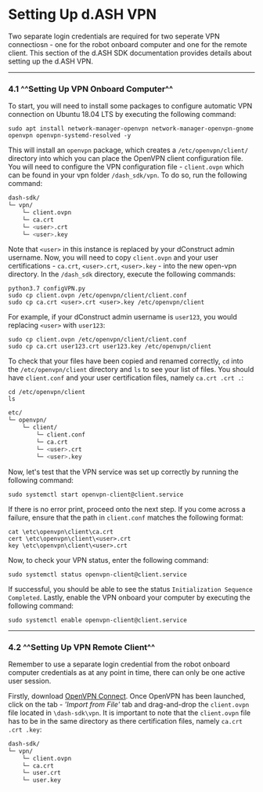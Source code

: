 # Setting Up d.ASH VPN

Two separate login credentials are required for two seperate VPN connectiosn - one for the robot onboard computer and one for the remote client. This section of the d.ASH SDK documentation provides details about setting up the d.ASH VPN. 

---

### 4.1 ^^Setting Up VPN Onboard Computer^^

To start, you will need to install some packages to configure automatic VPN connection on Ubuntu 18.04 LTS by executing the following command:

``` python3
sudo apt install network-manager-openvpn network-manager-openvpn-gnome openvpn openvpn-systemd-resolved -y
```

This will install an `openvpn` package, which creates a `/etc/openvpn/client/` directory into which you can place the OpenVPN client configuration file. You will need to configure the VPN configuration file - `client.ovpn` which can be found in your vpn folder `/dash_sdk/vpn`. To do so, run the following command:

``` sh
dash-sdk/
└─ vpn/
    └─ client.ovpn
    └─ ca.crt
    └─ <user>.crt
    └─ <user>.key
```
Note that `<user>` in this instance is replaced by your dConstruct admin username. Now, you will need to copy `client.ovpn` and your user certifications - `ca.crt`, `<user>.crt`, `<user>.key` - into the new open-vpn directory. In the `/dash_sdk` directory, execute the following commands:

``` python3
python3.7 configVPN.py
sudo cp client.ovpn /etc/openvpn/client/client.conf 
sudo cp ca.crt <user>.crt <user>.key /etc/openvpn/client
```

For example, if your dConstruct admin username is `user123`, you would replacing `<user>` with `user123`:

``` python3
sudo cp client.ovpn /etc/openvpn/client/client.conf 
sudo cp ca.crt user123.crt user123.key /etc/openvpn/client
```

To check that your files have been copied and renamed correctly, `cd` into the `/etc/openvpn/client` directory and `ls` to see your list of files. You should have `client.conf` and your user certification files, namely `ca.crt .crt .`:

``` python3
cd /etc/openvpn/client
ls
```
``` sh
etc/
└─ openvpn/
    └─ client/
        └─ client.conf
        └─ ca.crt
        └─ <user>.crt
        └─ <user>.key
```

Now, let's test that the VPN service was set up correctly by running the following command:
``` python3
sudo systemctl start openvpn-client@client.service
```

If there is no error print, proceed onto the next step. If you come across a failure, ensure that the path in `client.conf` matches the following format:

```python3
cat \etc\openvpn\client\ca.crt
cert \etc\openvpn\client\<user>.crt
key \etc\openvpn\client\<user>.crt
```

Now, to check your VPN status, enter the following command: 
``` python3 
sudo systemctl status openvpn-client@client.service
```
If successful, you should be able to see the status `Initialization Sequence Completed`. Lastly, enable the VPN onboard your computer by executing the following command: 

``` python3
sudo systemctl enable openvpn-client@client.service
```

---

### 4.2 ^^Setting Up VPN Remote Client^^

Remember to use a separate login credential from the robot onboard computer credentials as at any point in time, there can only be one active user session.

Firstly, download [OpenVPN Connect](https://openvpn.net/client-connect-vpn-for-windows/). Once OpenVPN has been launched, click on the tab - _'Import from File'_ tab and drag-and-drop the `client.ovpn` file located in `\dash-sdk\vpn`. It is important to note that the `client.ovpn` file has to be in the same directory as there certification files, namely `ca.crt .crt .key`:

``` sh
dash-sdk/
└─ vpn/
    └─ client.ovpn
    └─ ca.crt
    └─ user.crt
    └─ user.key
```
